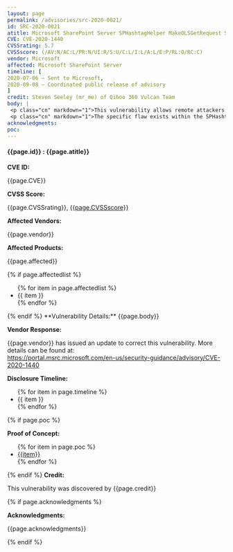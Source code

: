 ```yaml
---
layout: page
permalink: /advisories/src-2020-0021/
id: SRC-2020-0021
atitle: Microsoft SharePoint Server SPHashtagHelper MakeOLSGetRequest Server-Side Request Forgery Information Disclosure Vulnerability
CVE: CVE-2020-1440
CVSSrating: 5.7
CVSSscore: (/AV:N/AC:L/PR:N/UI:R/S:U/C:L/I:L/A:L/E:P/RL:O/RC:C)
vendor: Microsoft
affected: Microsoft SharePoint Server
timeline: [
2020-07-06 – Sent to Microsoft,
2020-09-08 – Coordinated public release of advisory
]
credit: Steven Seeley (mr_me) of Qihoo 360 Vulcan Team
body: |
 <p class="cn" markdown="1">This vulnerability allows remote attackers disclose information and/or escalate privileges under certain conditions. Authentication is required to exploit this vulnerability.</p>
 <p class="cn" markdown="1">The specific flaw exists within the SPHashtagStoreManager.CallOLS function. The issue results from the lack of proper validation of user-supplied url parameter when performing web requests. An attacker can leverage this vulnerability to execute arbitrary web requests to protected resources.</p>
acknowledgments:
poc:
---
```


<h4><b>{{page.id}} : {{page.atitle}}</b></h4>

**CVE ID:**
<p class="cn">{{page.CVE}}</p>

**CVSS Score:**
<p class="cn">{{page.CVSSrating}}, <a href="https://nvd.nist.gov/vuln-metrics/cvss/v3-calculator?vector={{page.CVSSscore}}">{{page.CVSSscore}}</a></p>

**Affected Vendors:**
<p class="cn">{{page.vendor}}</p>

**Affected Products:**
<p class="cn">{{page.affected}}</p>
{% if page.affectedlist %}
<ul class="cn">
{% for item in page.affectedlist %}
  <li>{{ item }}</li>
{% endfor %}
</ul>
{% endif %}
**Vulnerability Details:**
{{page.body}}

**Vendor Response:**

<p class="cn">{{page.vendor}} has issued an update to correct this vulnerability. More details can be found at: <br />
<a href="https://portal.msrc.microsoft.com/en-us/security-guidance/advisory/CVE-2020-1440">https://portal.msrc.microsoft.com/en-us/security-guidance/advisory/CVE-2020-1440</a></p>

**Disclosure Timeline:**
<ul class="cn">
{% for item in page.timeline %}
  <li>{{ item }}</li>
{% endfor %}
</ul>
{% if page.poc %}

**Proof of Concept:**
<ul class="cn">
{% for item in page.poc %}
  <li><a href="{{item}}">{{item}}</a></li>
{% endfor %}
</ul>

{% endif %}
**Credit:**
<p class="cn">This vulnerability was discovered by {{page.credit}}</p>
{% if page.acknowledgments %}

**Acknowledgments:**
<p class="cn">{{page.acknowledgments}}</p>
{% endif %}